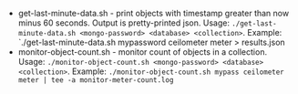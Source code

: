 - get-last-minute-data.sh - print objects with timestamp greater than now minus 60 seconds. Output is pretty-printed json. Usage: `./get-last-minute-data.sh <mongo-password> <database> <collection>`. Example: `./get-last-minute-data.sh mypassword ceilometer meter > results.json
- monitor-object-count.sh - monitor count of objects in a collection. Usage: `./monitor-object-count.sh <mongo-password> <database> <collection>`. Example: `./monitor-object-count.sh mypass ceilometer meter | tee -a monitor-meter-count.log`
